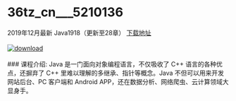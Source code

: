 # 36tz_cn___5210136
2019年12月最新 Java1918（更新至28章）
[下载地址](http://www.36tz.cn/article/5210136 "下载地址")
<br/></br>[![download](http://36tz.cn/muke_img/2020_02_1-21.png "下载地址")](http://www.36tz.cn/article/5210136 "下载地址")
<br/></br>### 课程介绍:
Java 是一门面向对象编程语言，不仅吸收了 C++ 语言的各种优点，还摒弃了 C++ 里难以理解的多继承、指针等概念。Java 不但可以用来开发网站后台、PC 客户端和 Android APP，还在数据分析、网络爬虫、云计算领域大显身手。



